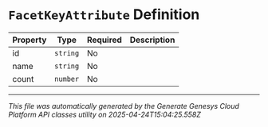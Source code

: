 # `FacetKeyAttribute` Definition

| Property | Type | Required | Description |
|----------|------|----------|-------------|
| id | `string` | No |  |
| name | `string` | No |  |
| count | `number` | No |  |

---

*This file was automatically generated by the Generate Genesys Cloud Platform API classes utility on 2025-04-24T15:04:25.558Z*